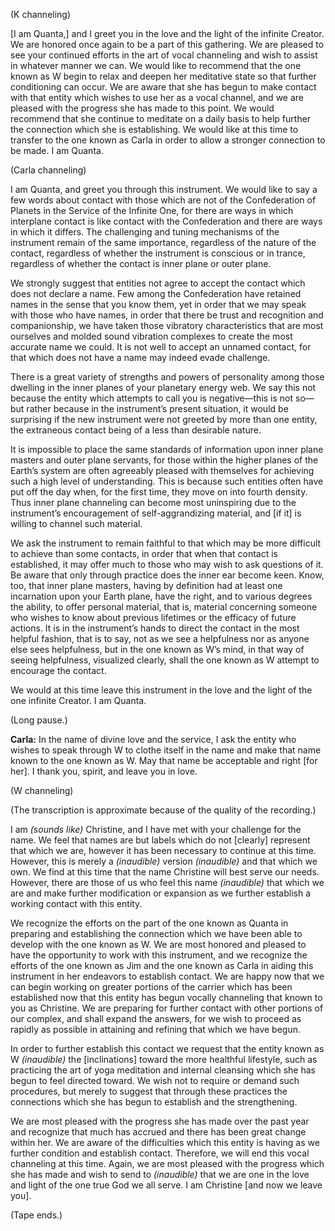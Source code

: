 <p class="channel-type">(K channeling)</p>
<p>[I am Quanta,] and I greet you in the love and the light of the infinite Creator. We are honored once again to be a part of this gathering. We are pleased to see your continued efforts in the art of vocal channeling and wish to assist in whatever manner we can. We would like to recommend that the one known as W begin to relax and deepen her meditative state so that further conditioning can occur. We are aware that she has begun to make contact with that entity which wishes to use her as a vocal channel, and we are pleased with the progress she has made to this point. We would recommend that she continue to meditate on a daily basis to help further the connection which she is establishing. We would like at this time to transfer to the one known as Carla in order to allow a stronger connection to be made. I am Quanta.</p>
<p class="channel-type">(Carla channeling)</p>
<p>I am Quanta, and greet you through this instrument. We would like to say a few words about contact with those which are not of the Confederation of Planets in the Service of the Infinite One, for there are ways in which interplane contact is like contact with the Confederation and there are ways in which it differs. The challenging and tuning mechanisms of the instrument remain of the same importance, regardless of the nature of the contact, regardless of whether the instrument is conscious or in trance, regardless of whether the contact is inner plane or outer plane.</p>
<p>We strongly suggest that entities not agree to accept the contact which does not declare a name. Few among the Confederation have retained names in the sense that you know them, yet in order that we may speak with those who have names, in order that there be trust and recognition and companionship, we have taken those vibratory characteristics that are most ourselves and molded sound vibration complexes to create the most accurate name we could. It is not well to accept an unnamed contact, for that which does not have a name may indeed evade challenge.</p>
<p>There is a great variety of strengths and powers of personality among those dwelling in the inner planes of your planetary energy web. We say this not because the entity which attempts to call you is negative—this is not so—but rather because in the instrument’s present situation, it would be surprising if the new instrument were not greeted by more than one entity, the extraneous contact being of a less than desirable nature.</p>
<p>It is impossible to place the same standards of information upon inner plane masters and outer plane servants, for those within the higher planes of the Earth’s system are often agreeably pleased with themselves for achieving such a high level of understanding. This is because such entities often have put off the day when, for the first time, they move on into fourth density. Thus inner plane channeling can become most uninspiring due to the instrument’s encouragement of self-aggrandizing material, and [if it] is willing to channel such material.</p>
<p>We ask the instrument to remain faithful to that which may be more difficult to achieve than some contacts, in order that when that contact is established, it may offer much to those who may wish to ask questions of it. Be aware that only through practice does the inner ear become keen. Know, too, that inner plane masters, having by definition had at least one incarnation upon your Earth plane, have the right, and to various degrees the ability, to offer personal material, that is, material concerning someone who wishes to know about previous lifetimes or the efficacy of future actions. It is in the instrument’s hands to direct the contact in the most helpful fashion, that is to say, not as we see a helpfulness nor as anyone else sees helpfulness, but in the one known as W’s mind, in that way of seeing helpfulness, visualized clearly, shall the one known as W attempt to encourage the contact.</p>
<p>We would at this time leave this instrument in the love and the light of the one infinite Creator. I am Quanta.</p>
<p class="comment">(Long pause.)</p>
<p><strong>Carla:</strong> In the name of divine love and the service, I ask the entity who wishes to speak through W to clothe itself in the name and make that name known to the one known as W. May that name be acceptable and right [for her]. I thank you, spirit, and leave you in love.</p>
<p class="channel-type">(W channeling)</p>
<p class="comment">(The transcription is approximate because of the quality of the recording.)</p>
<p>I am <em>(sounds like)</em> Christine, and I have met with your challenge for the name. We feel that names are but labels which do not [clearly] represent that which we are, however it has been necessary to continue at this time. However, this is merely a <em>(inaudible)</em> version <em>(inaudible)</em> and that which we own. We find at this time that the name Christine will best serve our needs. However, there are those of us who feel this name <em>(inaudible)</em> that which we are and make further modification or expansion as we further establish a working contact with this entity.</p>
<p>We recognize the efforts on the part of the one known as Quanta in preparing and establishing the connection which we have been able to develop with the one known as W. We are most honored and pleased to have the opportunity to work with this instrument, and we recognize the efforts of the one known as Jim and the one known as Carla in aiding this instrument in her endeavors to establish contact. We are happy now that we can begin working on greater portions of the carrier which has been established now that this entity has begun vocally channeling that known to you as Christine. We are preparing for further contact with other portions of our complex, and shall expand the answers, for we wish to proceed as rapidly as possible in attaining and refining that which we have begun.</p>
<p>In order to further establish this contact we request that the entity known as W <em>(inaudible)</em> the [inclinations] toward the more healthful lifestyle, such as practicing the art of yoga meditation and internal cleansing which she has begun to feel directed toward. We wish not to require or demand such procedures, but merely to suggest that through these practices the connections which she has begun to establish and the strengthening.</p>
<p>We are most pleased with the progress she has made over the past year and recognize that much has accrued and there has been great change within her. We are aware of the difficulties which this entity is having as we further condition and establish contact. Therefore, we will end this vocal channeling at this time. Again, we are most pleased with the progress which she has made and wish to send to <em>(inaudible)</em> that we are one in the love and light of the one true God we all serve. I am Christine [and now we leave you].</p>
<p class="comment">(Tape ends.)</p>